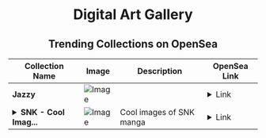 <div align="center">

# Digital Art Gallery

## Trending Collections on OpenSea

| Collection Name                       | Image                                                                                     | Description                       | OpenSea Link                                                                                          |
|---------------------------------------|-------------------------------------------------------------------------------------------|-----------------------------------|--------------------------------------------------------------------------------------------------------|
| **Jazzy** | ![Image](https://i.seadn.io/s/raw/files/0d515109b145312f1808f0f172ab7b27.jpg?w=500&auto=format?w=200&auto=format) |  | <details><summary>Link</summary>[Jazzy](https://opensea.io/collection/jazzy-212)</details> |
| **<details><summary>SNK - Cool Imag...</summary>SNK - Cool Images</details>** | ![Image](https://i.seadn.io/s/raw/files/c6cdf4b54d93cf8c25400f279daa2adc.png?w=500&auto=format?w=200&auto=format) | Cool images of SNK manga | <details><summary>Link</summary>[SNK - Cool Images](https://opensea.io/collection/snk-cool-images)</details> |

</div>